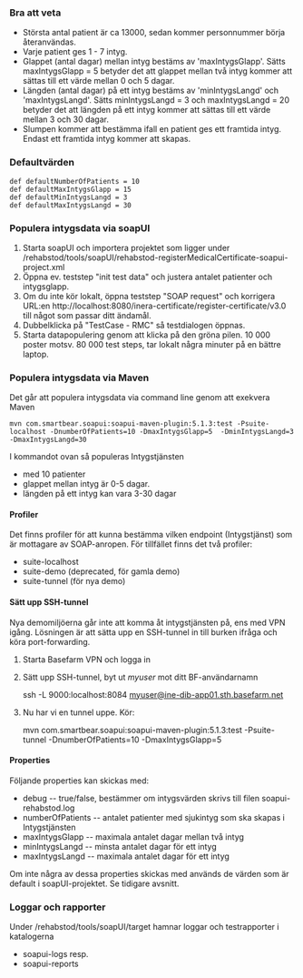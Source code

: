 ### Bra att veta
* Största antal patient är ca 13000, sedan kommer personnummer börja återanvändas.
* Varje patient ges 1 - 7 intyg.
* Glappet (antal dagar) mellan intyg bestäms av 'maxIntygsGlapp'. 
Sätts maxIntygsGlapp = 5 betyder det att glappet mellan två intyg kommer att sättas till ett värde mellan 0 och 5 dagar.
* Längden (antal dagar) på ett intyg bestäms av 'minIntygsLangd' och 'maxIntygsLangd'. 
Sätts minIntygsLangd = 3 och maxIntygsLangd = 20 betyder det att längden på ett intyg kommer att 
sättas till ett värde mellan 3 och 30 dagar.
* Slumpen kommer att bestämma ifall en patient ges ett framtida intyg. Endast ett framtida intyg kommer att skapas.

### Defaultvärden

    def defaultNumberOfPatients = 10
    def defaultMaxIntygsGlapp = 15
    def defaultMinIntygsLangd = 3
    def defaultMaxIntygsLangd = 30
    
### Populera intygsdata via soapUI

1. Starta soapUI och importera projektet som ligger under /rehabstod/tools/soapUI/rehabstod-registerMedicalCertificate-soapui-project.xml
2. Öppna ev. teststep "init test data" och justera antalet patienter och intygsglapp.
3. Om du inte kör lokalt, öppna teststep "SOAP request" och korrigera URL:en http://localhost:8080/inera-certificate/register-certificate/v3.0 till något som passar ditt ändamål.
4. Dubbelklicka på "TestCase - RMC" så testdialogen öppnas.
5. Starta datapopulering genom att klicka på den gröna pilen. 10 000 poster motsv. 80 000 test steps, tar lokalt några minuter på en bättre laptop.

### Populera intygsdata via Maven

Det går att populera intygsdata via command line genom att exekvera Maven

    mvn com.smartbear.soapui:soapui-maven-plugin:5.1.3:test -Psuite-localhost -DnumberOfPatients=10 -DmaxIntygsGlapp=5  -DminIntygsLangd=3  -DmaxIntygsLangd=30

I kommandot ovan så populeras Intygstjänsten
* med 10 patienter
* glappet mellan intyg är 0-5 dagar.
* längden på ett intyg kan vara 3-30 dagar

#### Profiler

Det finns profiler för att kunna bestämma vilken endpoint (Intygstjänst) som är mottagare av SOAP-anropen. För tillfället finns det två profiler:
* suite-localhost
* suite-demo (deprecated, för gamla demo)
* suite-tunnel (för nya demo)

#### Sätt upp SSH-tunnel

Nya demomiljöerna går inte att komma åt intygstjänsten på, ens med VPN igång. Lösningen är att sätta upp en SSH-tunnel in till burken ifråga och köra port-forwarding.

1) Starta Basefarm VPN och logga in
2) Sätt upp SSH-tunnel, byt ut _myuser_ mot ditt BF-användarnamn


    ssh -L 9000:localhost:8084 myuser@ine-dib-app01.sth.basefarm.net

3) Nu har vi en tunnel uppe. Kör:

 
    mvn com.smartbear.soapui:soapui-maven-plugin:5.1.3:test -Psuite-tunnel -DnumberOfPatients=10 -DmaxIntygsGlapp=5

#### Properties

Följande properties kan skickas med:
* debug -- true/false, bestämmer om intygsvärden skrivs till filen soapui-rehabstod.log
* numberOfPatients -- antalet patienter med sjukintyg som ska skapas i Intygstjänsten
* maxIntygsGlapp -- maximala antalet dagar mellan två intyg
* minIntygsLangd -- minsta antalet dagar för ett intyg
* maxIntygsLangd -- maximala antalet dagar för ett intyg

Om inte några av dessa properties skickas med används de värden som är default i soapUI-projektet.
Se tidigare avsnitt.

### Loggar och rapporter

Under /rehabstod/tools/soapUI/target hamnar loggar och testrapporter i katalogerna
* soapui-logs resp.
* soapui-reports
